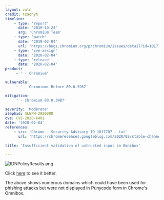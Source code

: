 ```yaml
---
layout: vuln
credit: tzachyh
timeline:
    - type: 'report'
      date: '2019-10-24'
      arg: 'Chromium Team'
    - type: 'patch'
      date: '2019-02-04'
      url: 'https://bugs.chromium.org/p/chromium/issues/detail?id=1017707'
    - type: 'cve-assign'
      date: '2020-02-04'
    - type: 'release'
      date: '2020-02-04'
product:
     - ' - Chromium'

vulnerable:
     - ' - Chromium: Before 80.0.3987'

mitigation: 
     ' - Chromium 80.0.3987'

severity: 'Moderate'
alephid: ALEPH-2020000
cve: CVE-2020-6401
date: '2020-02-04'
references:
    - src: 'Chrome - Security Advisory ID 1017707 - txt'
      url: 'https://chromereleases.googleblog.com/2020/02/stable-channel-update-for-desktop.html'
  
title: 'Insufficient validation of untrusted input in Omnibox'

---
```

![IDNPolicyResults.png](/assets/img/homograph-attacks2/IDNPolicyResults.png)

Click [here](/assets/img/homograph-attacks2/IDNPolicyResults.png) to see it better. 

The above shows numerous domains which could have been used for phishing attacks but were not displayed in Punycode form in Chrome's Omnibox.
